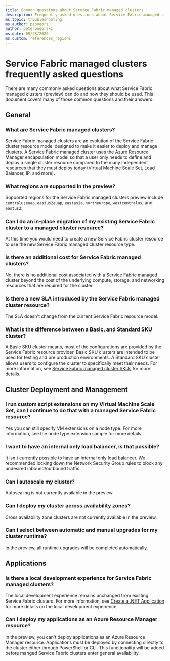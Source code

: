 ```yaml
---
title: Common questions about Service Fabric managed clusters 
description: Frequently asked questions about Service Fabric managed clusters, including capabilities, use cases, and common scenarios.
ms.topic: troubleshooting
ms.author: pepogors
author: peterpogorski
ms.date: 09/28/2020
ms.custom: references_regions
---
```


# Service Fabric managed clusters frequently asked questions

There are many commonly asked questions about what Service Fabric managed clusters (preview) can do and how they should be used. This document covers many of those common questions and their answers.

## General

### What are Service Fabric managed clusters?

Service Fabric managed clusters are an evolution of the Service Fabric cluster resource model designed to make it easier to deploy and manage clusters. A Service Fabric managed cluster uses the Azure Resource Manager encapsulation model so that a user only needs to define and deploy a single cluster resource compared to the many independent resources that they must deploy today (Virtual Machine Scale Set, Load Balancer, IP, and more).

### What regions are supported in the preview?

Supported regions for the Service Fabric managed clusters preview include `centraluseuap`, `eastus2euap`, `eastasia`, `northeurope`, `westcentralus`, and `eastus2`.

### Can I do an in-place migration of my existing Service Fabric cluster to a managed cluster resource?

At this time you would need to create a new Service Fabric cluster resource to use the new  Service Fabric managed cluster resource type.

### Is there an additional cost for Service Fabric managed clusters?

No, there is no additional cost associated with a Service Fabric managed cluster beyond the cost of the underlying compute, storage, and networking resources that are required for the cluster.

### Is there a new SLA introduced by the Service Fabric managed cluster resource?

The SLA doesn't change from the current Service Fabric resource model.

### What is the difference between a Basic, and Standard SKU cluster?

A Basic SKU cluster means, most of the configurations are provided by the Service Fabric resource provider. Basic SKU clusters are intended to be used for testing and pre production environments. A Standard SKU cluster allows users to configure the cluster to specifically meet their needs. For more information, see [Service Fabric managed cluster SKUs](overview-managed-cluster.md#service-fabric-managed-cluster-skus.md) for more details.

## Cluster Deployment and Management

### I run custom script extensions on my Virtual Machine Scale Set, can I continue to do that with a managed Service Fabric resource?

Yes you can still specify VM extensions on a node type. For more information, see the node type extension sample for more details.

### I want to have an internal only load balancer, is that possible?

It isn't currently possible to have an internal only load balancer. We recommended locking down the Network Security Group rules to block any undesired inbound/outbound traffic.

### Can I autoscale my cluster? 
Autoscaling is not currently available in the preview.

### Can I deploy my cluster across availability zones? 
Cross availability zone clusters are not currently available in the preview.

### Can I select between automatic and manual upgrades for my cluster runtime? 
In the preview, all runtime upgrades will be completed automatically.

## Applications

### Is there a local development experience for Service Fabric managed clusters?

The local development experience remains unchanged from existing Service Fabric clusters. For more information, see [Create a .NET Application](https://docs.microsoft.com/azure/service-fabric/service-fabric-quickstart-dotnet) for more details on the local development experience.

### Can I deploy my applications as an Azure Resource Manager resource?

In the preview, you can't deploy applications as an Azure Resource Manager resource. Applications must be deployed by connecting directly to the cluster either through PowerShell or CLI. This functionality will be added before manged Service Fabric clusters enter general availability.
